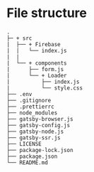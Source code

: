# File structure

    .
    ├─ + src
    |  ├── + Firebase
    |  |   └── index.js
    |  |
    |  └── + components
    |      ├── form.js
    |      └── + Loader
    |          ├── index.js
    |          └── style.css
    ├── .env
    ├── .gitignore
    ├── .prettierrc
    ├── node_modules
    ├── gatsby-browser.js
    ├── gatsby-config.js
    ├── gatsby-node.js
    ├── gatsby-ssr.js
    ├── LICENSE
    ├── package-lock.json
    ├── package.json
    └── README.md
